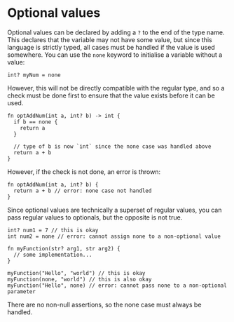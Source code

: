 # Optional values

Optional values can be declared by adding a `?` to the end of the type name. This declares that the variable may not have some value, but since this language is strictly typed, all cases must be handled if the value is used somewhere. You can use the `none` keyword to initialise a variable without a value:

```
int? myNum = none
```

However, this will not be directly compatible with the regular type, and so a check must be done first to ensure that the value exists before it can be used.

```
fn optAddNum(int a, int? b) -> int {
  if b == none {
    return a
  }

  // type of b is now `int` since the none case was handled above
  return a + b
}
```

However, if the check is not done, an error is thrown:

```
fn optAddNum(int a, int? b) {
  return a + b // error: none case not handled
}
```

Since optional values are technically a superset of regular values, you can pass regular values to optionals, but the opposite is not true.

```
int? num1 = 7 // this is okay
int num2 = none // error: cannot assign none to a non-optional value

fn myFunction(str? arg1, str arg2) {
  // some implementation...
}

myFunction("Hello", "world") // this is okay
myFunction(none, "world") // this is also okay
myFunction("Hello", none) // error: cannot pass none to a non-optional parameter
```

There are no non-null assertions, so the none case must always be handled.
